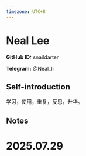 ```yaml
---
timezone: UTC+8
---
```


# Neal Lee

**GitHub ID:** snaildarter

**Telegram:** @Neal_li

## Self-introduction

学习，使用，重复，反思，升华。

## Notes

<!-- Content_START -->

# 2025.07.29


<!-- Content_END -->
